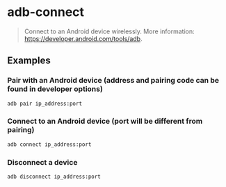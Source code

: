 # adb-connect

> Connect to an Android device wirelessly. More information: <https://developer.android.com/tools/adb>.

## Examples

### Pair with an Android device (address and pairing code can be found in developer options)

```bash
adb pair ip_address:port
```

### Connect to an Android device (port will be different from pairing)

```bash
adb connect ip_address:port
```

### Disconnect a device

```bash
adb disconnect ip_address:port
```

